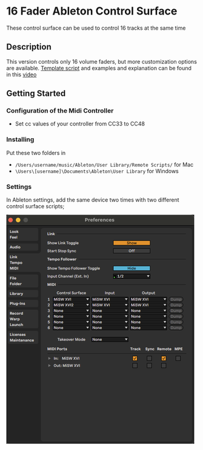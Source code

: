 # 16 Fader Ableton Control Surface

These control surface can be used to control 16 tracks at the same time

## Description

This version controls only 16 volume faders, but more customization options are available. [Template script](https://github.com/Gabieler/ableton-live-midi-remote-scripts-python-3/) and examples and explanation can be found in this [video](https://www.youtube.com/watch?v=WJshxA-WCy8)

## Getting Started

### Configuration of the Midi Controller

* Set cc values of your controller from CC33 to CC48

### Installing

Put these two folders in 
* `/Users/username/music/Ableton/User Library/Remote Scripts/` for Mac
* `\Users\[username]\Documents\Ableton\User Library` for Windows

### Settings

In Ableton settings, add the same device two times with two different control surface scripts;

![settings](img/ableton_settings.png?raw=true "Ableton Settings")
